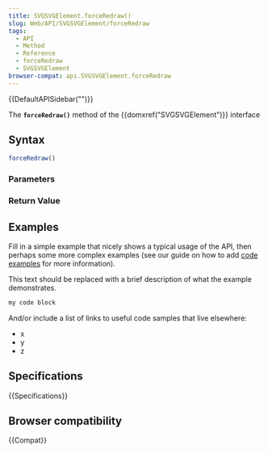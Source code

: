 ```yaml
---
title: SVGSVGElement.forceRedraw()
slug: Web/API/SVGSVGElement/forceRedraw
tags:
  - API
  - Method
  - Reference
  - forceRedraw
  - SVGSVGElement
browser-compat: api.SVGSVGElement.forceRedraw
---
```

{{DefaultAPISidebar("")}}

The **`forceRedraw()`** method of the {{domxref("SVGSVGElement")}} interface 

## Syntax

```js
forceRedraw()
```

### Parameters



### Return Value



## Examples

Fill in a simple example that nicely shows a typical usage of the API, then perhaps some more complex examples (see our guide on how to add [code examples](/en-US/docs/MDN/Contribute/Structures/Code_examples) for more information).

This text should be replaced with a brief description of what the example demonstrates.

```js
my code block
```

And/or include a list of links to useful code samples that live elsewhere:

*   x
*   y
*   z

## Specifications

{{Specifications}}

## Browser compatibility

{{Compat}}

